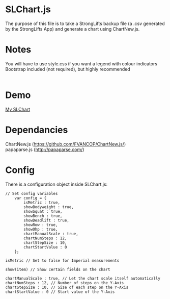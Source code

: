 # SLChart.js<br>
The purpose of this file is to take a StrongLifts backup file (a .csv generated by the StrongLifts App) and generate a chart using ChartNew.js.<br>
# Notes<br>
You will have to use style.css if you want a legend with colour indicators<br>
Bootstrap included (not required), but highly recommended<br>
<br>
# Demo
[My SLChart](http://zachtoogood.com/files/SLChart/index.html)<br>
# Dependancies<br>
ChartNew.js (https://github.com/FVANCOP/ChartNew.js/)<br>
papaparse.js (http://papaparse.com/)<br>
# Config<br>
There is a configuration object inside SLChart.js:
```
// Set config variables
	var config = {
		isMetric : true,
		showBodyweight : true, 
		showSquat : true,
		showBench : true,
		showDeadlift : true,
		showRow : true,
		showOhp : true,
		chartManualScale : true,
		chartNumSteps : 12,
		chartStepSize : 10,
		chartStartValue : 0
	};
```

```
isMetric // Set to false for Imperial measurements
```

```
show(item) // Show certain fields on the chart
```

```
chartManualScale : true, // Let the chart scale itself automatically
chartNumSteps : 12, // Number of steps on the Y-Axis
chartStepSize : 10, // Size of each step on the Y-Axis
chartStartValue : 0 // Start value of the Y-Axis
```
